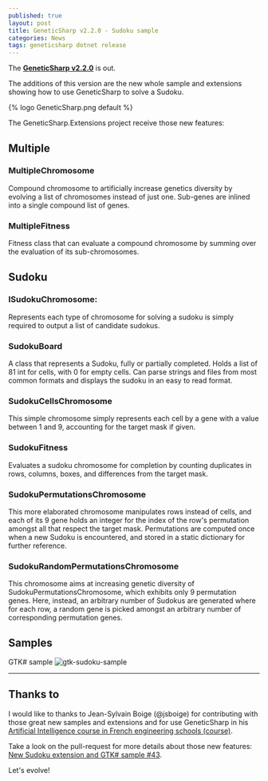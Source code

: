 ```yaml
---
published: true
layout: post
title: GeneticSharp v2.2.0 - Sudoku sample
categories: News
tags: geneticsharp dotnet release
---
```

The **[GeneticSharp v2.2.0](https://github.com/giacomelli/GeneticSharp)** is out.


The additions of this version are the new whole sample and extensions showing how to use GeneticSharp to solve a Sudoku.

{% logo GeneticSharp.png default %}

The GeneticSharp.Extensions project receive those new features:

## Multiple
### MultipleChromosome
Compound chromosome to artificially increase genetics diversity by evolving a list of chromosomes instead of just one.
Sub-genes are inlined into a single compound list of genes.

### MultipleFitness
Fitness class that can evaluate a compound chromosome by summing over the evaluation of its sub-chromosomes. 

## Sudoku
### ISudokuChromosome: 
Represents each type of chromosome for solving a sudoku is simply required to output a list of candidate sudokus.

### SudokuBoard
A class that represents a Sudoku, fully or partially completed. 
Holds a list of 81 int for cells, with 0 for empty cells.
Can parse strings and files from most common formats and displays the sudoku in an easy to read format.

### SudokuCellsChromosome
This simple chromosome simply represents each cell by a gene with a value between 1 and 9, accounting for the target mask if given.

### SudokuFitness
Evaluates a sudoku chromosome for completion by counting duplicates in rows, columns, boxes, and differences from the target mask.

### SudokuPermutationsChromosome
This more elaborated chromosome manipulates rows instead of cells, and each of its 9 gene holds an integer for the index of the row's permutation amongst all that respect the target mask.
Permutations are computed once when a new Sudoku is encountered, and stored in a static dictionary for further reference.

### SudokuRandomPermutationsChromosome
This chromosome aims at increasing genetic diversity of SudokuPermutationsChromosome, which exhibits only 9 permutation genes.
Here, instead, an arbitrary number of Sudokus are generated where for each row, a random gene is picked amongst an arbitrary number of corresponding permutation genes.

## Samples
GTK# sample
![gtk-sudoku-sample](https://user-images.githubusercontent.com/177389/47957137-6bff2200-df8f-11e8-8b07-a144289389a0.png)

<hr>

## Thanks to
I would like to thanks to Jean-Sylvain Boige (@jsboige) for contributing with those great new samples and extensions and for use GeneticSharp in his [Artificial Intelligence course in French engineering schools (course)](https://github.com/giacomelli/GeneticSharp/pull/43#issuecomment-433662175).

Take a look on the pull-request for more details about those new features: [New Sudoku extension and GTK# sample #43](https://github.com/giacomelli/GeneticSharp/pull/43).

Let's evolve!
